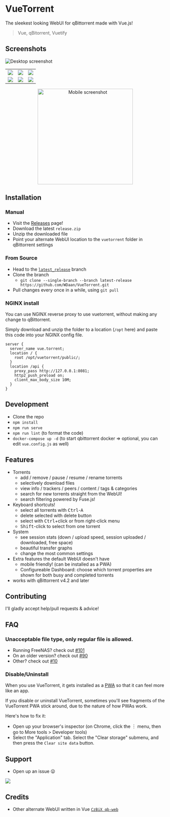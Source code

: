 # VueTorrent

The sleekest looking WebUI for qBittorrent made with Vue.js!

> Vue, qBitorrent, Vuetify

## Screenshots

![Desktop screenshot](https://imgur.com/hpjuVYb.png)

|                                    |                                    |                                    |
| :--------------------------------: | :--------------------------------: | :--------------------------------: |
| ![](https://imgur.com/Zcm98H3.png) | ![](https://imgur.com/OujrH0f.png) | ![](https://imgur.com/3FZTXPL.png) |
| ![](https://imgur.com/QYpNCXs.png) | ![](https://imgur.com/6j5wxhl.png) | ![](https://imgur.com/jnzDKjW.png) |

<p align="center">
<img src="https://imgur.com/K1gJQir.png" width="300" alt="Mobile screenshot">
</p>

## Installation

### Manual

- Visit the [Releases](https://github.com/WDaan/VueTorrent/releases) page!
- Download the latest `release.zip`
- Unzip the downloaded file
- Point your alternate WebUI location to the `vuetorrent` folder in qBittorrent settings

### From Source

- Head to the [`latest_release`](https://github.com/WDaan/VueTorrent/tree/latest-release) branch
- Clone the branch
  - `git clone --single-branch --branch latest-release https://github.com/WDaan/VueTorrent.git`
- Pull changes every once in a while, using `git pull`

### NGINX install

You can use NGINX reverse proxy to use vuetorrent, without making any change to qBittorrent. 

Simply download and unzip the folder to a location (`/opt` here) and paste this code into your NGINX config file.

```nginx
server {
  server_name vue.torrent;
  location / {
    root /opt/vuetorrent/public/;
  }
  location /api {
    proxy_pass http://127.0.0.1:8081;
    http2_push_preload on;
    client_max_body_size 10M;
  }
}
```

## Development

- Clone the repo
- `npm install`
- `npm run serve`
- `npm run lint` (to format the code)
- `docker-compose up -d` (to start qbittorrent docker => optional, you can edit `vue.config.js` as well)

## Features

- Torrents
  - add / remove / pause / resume / rename torrents
  - selectively download files
  - view info / trackers / peers / content / tags & categories
  - search for new torrents straight from the WebUI!
  - search filtering powered by Fuse.js!
- Keyboard shortcuts!
  - select all torrents with <kbd>Ctrl</kbd>-<kbd>A</kbd>
  - delete selected with delete button
  - select with <kbd>Ctrl</kbd>+click or from right-click menu
  - <kbd>Shift</kbd>-click to select from one torrent
- System
  - see session stats (down / upload speed, session uploaded / downloaded, free space)
  - beautiful transfer graphs
  - change the most common settings
- Extra features the default WebUI doesn't have
  - mobile friendly! (can be installed as a PWA)
  - Configureable Dashboard: choose which torrent properties are shown for both busy and completed torrents
- works with qBittorrent v4.2 and later

## Contributing

I'll gladly accept help/pull requests & advice!

## FAQ

### Unacceptable file type, only regular file is allowed. 
- Running FreeNAS? check out [#101](/../../issues/101)
- On an older version? check out [#90](/../../issues/90)
- Other? check out [#10](/../../issues/10)

### Disable/Uninstall

When you use VueTorrent, it gets installed as a [PWA](https://web.dev/progressive-web-apps/) so that it can feel more like an app.

If you disable or uninstall VueTorrent, sometimes you'll see fragments of the VueTorrent PWA stick around, due to the nature of how PWAs work.

Here's how to fix it:
- Open up your browser's inspector (on Chrome, click the ︙ menu, then go to More tools > Developer tools)
- Select the "Application" tab. Select the "Clear storage" submenu, and then press the `Clear site data` button.


## Support

- Open up an issue 😛

<a href="https://www.buymeacoffee.com/wdaan"><img src="https://img.buymeacoffee.com/button-api/?text=Buy me a coffee&emoji=&slug=wdaan&button_colour=FFDD00&font_colour=000000&font_family=Arial&outline_colour=000000&coffee_colour=ffffff"></a>

## Credits

- Other alternate WebUI written in Vue [`CzBiX qb-web`](https://github.com/CzBiX/qb-web)
